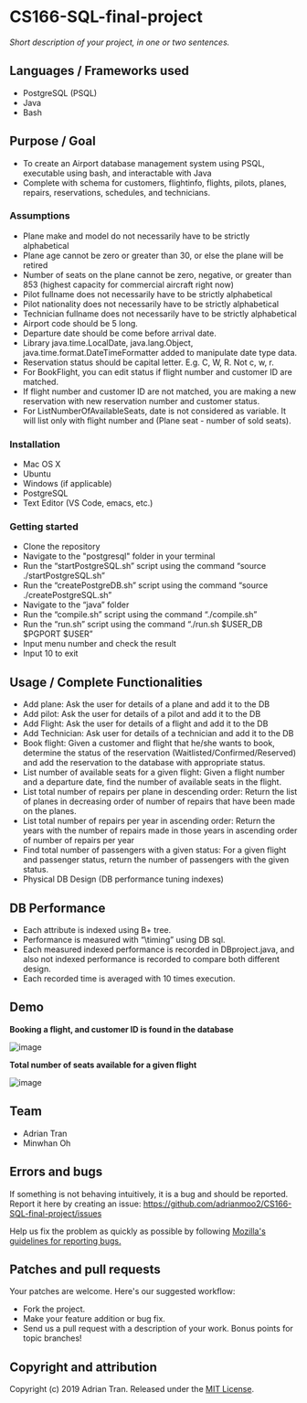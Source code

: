 # CS166-SQL-final-project

*Short description of your project, in one or two sentences.* 

## Languages / Frameworks used

* PostgreSQL (PSQL)
* Java
* Bash

## Purpose / Goal

* To create an Airport database management system using PSQL, executable using bash, and interactable with Java
* Complete with schema for customers, flightinfo, flights, pilots, planes, repairs, reservations, schedules, and technicians.

### Assumptions

* Plane make and model do not necessarily have to be strictly alphabetical
* Plane age cannot be zero or greater than 30, or else the plane will be retired
* Number of seats on the plane cannot be zero, negative, or greater than 853 (highest capacity for commercial aircraft right now)
* Pilot fullname does not necessarily have to be strictly alphabetical
* Pilot nationality does not necessarily have to be strictly alphabetical
* Technician fullname does not necessarily have to be strictly alphabetical
* Airport code should be 5 long.
* Departure date should be come before arrival date.
* Library java.time.LocalDate, java.lang.Object, java.time.format.DateTimeFormatter added to manipulate date type data.
* Reservation status should be capital letter. E.g. C, W, R. Not c, w, r.
* For BookFlight, you can edit status if flight number and customer ID are matched.
* If flight number and customer ID are not matched, you are making a new reservation with new reservation number and customer status.
* For ListNumberOfAvailableSeats, date is not considered as variable. It will list only with flight number and (Plane seat - number of sold seats).


### Installation

* Mac OS X
* Ubuntu
* Windows (if applicable)
* PostgreSQL
* Text Editor (VS Code, emacs, etc.)

### Getting started

* Clone the repository
* Navigate to the "postgresql" folder in your terminal
* Run the “startPostgreSQL.sh” script using the command “source ./startPostgreSQL.sh”
* Run the “createPostgreDB.sh” script using the command “source ./createPostgreSQL.sh”
* Navigate to the “java” folder
* Run the “compile.sh” script using the command “./compile.sh”
* Run the “run.sh” script using the command “./run.sh $USER_DB $PGPORT $USER”
* Input menu number and check the result
* Input 10 to exit

## Usage / Complete Functionalities

* Add plane: Ask the user for details of a plane and add it to the DB
* Add pilot: Ask the user for details of a pilot and add it to the DB 
* Add Flight: Ask the user for details of a flight and add it to the DB 
* Add Technician: Ask user for details of a technician and add it to the DB
* Book flight: Given a customer and flight that he/she wants to book, determine the status of the reservation (Waitlisted/Confirmed/Reserved) and add the reservation to the database with appropriate status.
* List number of available seats for a given flight: Given a flight number and a departure date, find the number of available seats in the flight.
* List total number of repairs per plane in descending order: Return the list of planes in decreasing order of number of repairs that have been made on the planes.
* List total number of repairs per year in ascending order: Return the years with the number of repairs made in those years in ascending order of number of repairs per year
* Find total number of passengers with a given status: For a given flight and passenger status, return the number of passengers with the given status.
* Physical DB Design (DB performance tuning indexes)

## DB Performance

* Each attribute is indexed using B+ tree.
* Performance is measured with “\timing” using DB sql.
* Each measured indexed performance is recorded in DBproject.java, and also not indexed performance is recorded to compare both different design.
* Each recorded time is averaged with 10 times execution.

## Demo

**Booking a flight, and customer ID is found in the database**

![image](https://user-images.githubusercontent.com/14877762/59150571-86dcbd80-89da-11e9-827d-caadd1e50b49.png)

**Total number of seats available for a given flight**

![image](https://user-images.githubusercontent.com/14877762/59150583-affd4e00-89da-11e9-8093-8ac9c9e82820.png)

## Team

* Adrian Tran
* Minwhan Oh

## Errors and bugs

If something is not behaving intuitively, it is a bug and should be reported.
Report it here by creating an issue: https://github.com/adrianmoo2/CS166-SQL-final-project/issues

Help us fix the problem as quickly as possible by following [Mozilla's guidelines for reporting bugs.](https://developer.mozilla.org/en-US/docs/Mozilla/QA/Bug_writing_guidelines#General_Outline_of_a_Bug_Report)

## Patches and pull requests

Your patches are welcome. Here's our suggested workflow:
 
* Fork the project.
* Make your feature addition or bug fix.
* Send us a pull request with a description of your work. Bonus points for topic branches!

## Copyright and attribution

Copyright (c) 2019 Adrian Tran. Released under the [MIT License](https://github.com/adrianmoo2/CS166-SQL-final-project/blob/master/LICENSE).
